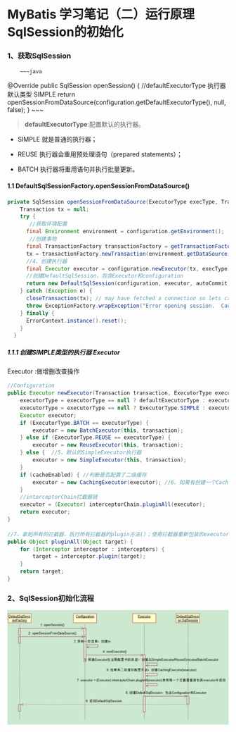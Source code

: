 #          MyBatis 学习笔记（二）运行原理SqlSession的初始化

 

### 1、获取SqlSession  

        ~~~java
@Override
public SqlSession openSession() {
      //defaultExecutorType 执行器默认类型 SIMPLE
    return openSessionFromDataSource(configuration.getDefaultExecutorType(), null, false);
}
        ~~~

> **defaultExecutorType**:配置默认的执行器。

- SIMPLE 就是普通的执行器；

- REUSE 执行器会重用预处理语句（prepared statements）；

-  BATCH 执行器将重用语句并执行批量更新。 

#### 1.1 DefaultSqlSessionFactory.openSessionFromDataSource()

~~~java
private SqlSession openSessionFromDataSource(ExecutorType execType, TransactionIsolationLevel level, boolean autoCommit) {
    Transaction tx = null;
    try {
       //获取环境配置
      final Environment environment = configuration.getEnvironment();
       //创建事物
      final TransactionFactory transactionFactory = getTransactionFactoryFromEnvironment(environment);
      tx = transactionFactory.newTransaction(environment.getDataSource(), level, autoCommit);
      //4、创建执行器
      final Executor executor = configuration.newExecutor(tx, execType);
      //创建DefaultSqlSession，包含Executor和configuration
      return new DefaultSqlSession(configuration, executor, autoCommit);
    } catch (Exception e) {
      closeTransaction(tx); // may have fetched a connection so lets call close()
      throw ExceptionFactory.wrapException("Error opening session.  Cause: " + e, e);
    } finally {
      ErrorContext.instance().reset();
    }
  }
~~~

##### 1.1.1  创建SIMPLE类型的执行器 Executor

Executor  :做增删改查操作

~~~java
//Configuration
public Executor newExecutor(Transaction transaction, ExecutorType executorType) {
    executorType = executorType == null ? defaultExecutorType : executorType;
    executorType = executorType == null ? ExecutorType.SIMPLE : executorType;
    Executor executor;
    if (ExecutorType.BATCH == executorType) {
        executor = new BatchExecutor(this, transaction);
    } else if (ExecutorType.REUSE == executorType) {
        executor = new ReuseExecutor(this, transaction);
    } else {  //5、默认的SimpleExecutor执行器
        executor = new SimpleExecutor(this, transaction);
    }
    if (cacheEnabled) { //判断是否配置了二级缓存
        executor = new CachingExecutor(executor); //6、如果有创建一个CachingExecutor的执行器
    }
    //interceptorChain拦截器链
    executor = (Executor) interceptorChain.pluginAll(executor);
    return executor;
}

//7、拿到所有的拦截器，执行所有拦截器的plugin方法()；使用拦截器重新包装的executor ，并返回
public Object pluginAll(Object target) {
    for (Interceptor interceptor : interceptors) {
        target = interceptor.plugin(target);
    }
    return target;
}
~~~

### 2、SqlSession初始化流程 

![1530778949384](images\1530778949384.png)